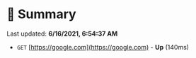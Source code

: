 # 📖 Summary
Last updated: **6/16/2021, 6:54:37 AM**

- `GET` [https://google.com](https://google.com) - **Up** (140ms)
